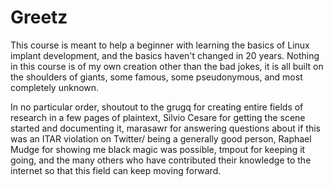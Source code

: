 # Greetz
This course is meant to help a beginner with learning the basics of Linux implant development, and the basics haven't changed in 20 years. Nothing in this course is of my own creation other than the bad jokes, it is all built on the shoulders of giants, some famous, some pseudonymous, and most completely unknown. 

In no particular order, shoutout to the grugq for creating entire fields of research in a few pages of plaintext, Silvio Cesare for getting the scene started and documenting it, marasawr for answering questions about if this was an ITAR violation on Twitter/ being a generally good person, Raphael Mudge for showing me black magic was possible,  tmpout for keeping it going, and the many others who have contributed their knowledge to the internet so that this field can keep moving forward. 